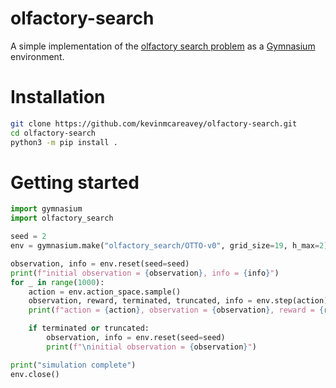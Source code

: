 # olfactory-search

A simple implementation of the [olfactory search problem](https://github.com/C0PEP0D/otto) as a [Gymnasium](https://github.com/Farama-Foundation/Gymnasium) environment.

# Installation

```bash
git clone https://github.com/kevinmcareavey/olfactory-search.git
cd olfactory-search
python3 -m pip install .
```

# Getting started

```python
import gymnasium
import olfactory_search

seed = 2
env = gymnasium.make("olfactory_search/OTTO-v0", grid_size=19, h_max=2)

observation, info = env.reset(seed=seed)
print(f"initial observation = {observation}, info = {info}")
for _ in range(1000):
    action = env.action_space.sample()
    observation, reward, terminated, truncated, info = env.step(action)
    print(f"action = {action}, observation = {observation}, reward = {reward}, done = {terminated or truncated}, info = {info}")

    if terminated or truncated:
        observation, info = env.reset(seed=seed)
        print(f"\ninitial observation = {observation}")

print("simulation complete")
env.close()
```
